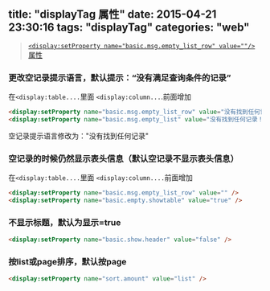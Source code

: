 title: "displayTag 属性"
date: 2015-04-21 23:30:16
tags: "displayTag"
categories: "web"
---

> [`<display:setProperty name="basic.msg.empty_list_row" value=""/>` 属性](http://hi.baidu.com/lxiangshanyu/item/014d6f2609e08a3b94f62b8f)

### 更改空记录提示语言，默认提示：“没有满足查询条件的记录”
在`<display:table....`里面 `<display:column...`.前面增加
```html
<display:setProperty name="basic.msg.empty_list_row" value="没有找到任何记录" />
<display:setProperty name="basic.msg.empty_list" value="没有找到任何记录！" />
```
空记录提示语言修改为："没有找到任何记录"

### 空记录的时候仍然显示表头信息（默认空记录不显示表头信息）
在`<display:table....`里面 `<display:column....`前面增加
```html
<display:setProperty name="basic.msg.empty_list_row" value="" />
<display:setProperty name="basic.empty.showtable" value="true" />
```

### 不显示标题，默认为显示=true
```html
<display:setProperty name="basic.show.header" value="false" />
```
### 按list或page排序，默认按page
```html
<display:setProperty name="sort.amount" value="list" /> 
```